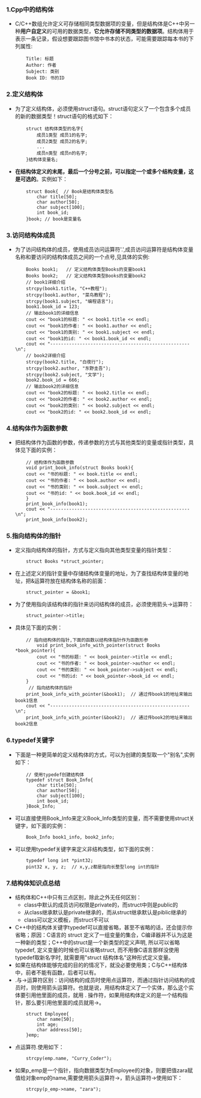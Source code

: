 ### 1.Cpp中的结构体
- C/C++数组允许定义可存储相同类型数据项的变量，但是结构体是C++中另一种**用户自定义**的可用的数据类型，**它允许存储不同类型的数据项**。结构体用于表示一条记录，假设想要跟踪图书馆中书本的状态，可能需要跟踪每本书的下列属性:
    ```
        Title: 标题
        Author: 作者
        Subject: 类别
        Book ID: 书的ID
    ```
### 2.定义结构体
- 为了定义结构体，必须使用struct语句。struct语句定义了一个包含多个成员的新的数据类型！struct语句的格式如下：
    ```
        struct 结构体类型的名字{
            成员1类型 成员1的名字;
            成员2类型 成员2的名字;
            ...
            成员n类型 成员n的名字;
        }结构体变量名;
    ```
- **在结构体定义的末尾，最后一个分号之前，可以指定一个或多个结构变量，这是可选的**。实例如下：
    ```
        struct Book{  // Book是结构体类型名
            char title[50];
            char author[50];
            char subject[100];
            int book_id;
        }book; // book是变量名
    ```
### 3.访问结构体成员
- 为了访问结构体的成员，使用成员访问运算符'.',成员访问运算符是结构体变量名称和要访问的结构体成员之间的一个点号,见具体的实例:
    ```
        Books book1;   // 定义结构体类型Books的变量book1
        Books book2;   // 定义结构体类型Books的变量book2
        // book1详细介绍
        strcpy(book1.title, "C++教程");
        strcpy(book1.author, "菜鸟教程");
        strcpy(book1.subject, "编程语言");
        book1.book_id = 123;
        // 输出book1的详细信息
        cout << "book1的标题: " << book1.title << endl;
        cout << "book1的作者: " << book1.author << endl;
        cout << "book1的类别: " << book1.subject << endl;
        cout << "book1的id: " << book1.book_id << endl;
        cout << "----------------------------------------------------\n";
        // book2详细介绍
        strcpy(book2.title, "白夜行");
        strcpy(book2.author, "东野圭吾");
        strcpy(book2.subject, "文学");
        book2.book_id = 666;
        // 输出book2的详细信息
        cout << "book2的标题: " << book2.title << endl;
        cout << "book2的作者: " << book2.author << endl;
        cout << "book2的类别: " << book2.subject << endl;
        cout << "book2的id: " << book2.book_id << endl;
    ```
### 4.结构体作为函数参数
- 把结构体作为函数的参数，传递参数的方式与其他类型的变量或指针类型，具体见下面的实例：
    ```
        // 结构体作为函数参数
        void print_book_info(struct Books book){
        cout << "书的标题: " << book.title << endl; 
        cout << "书的作者: " << book.author << endl;
        cout << "书的类别: " << book.subject << endl;
        cout << "书的id: " << book.book_id << endl;
        }
        print_book_info(book1);
        cout << "----------------------------------------------------\n";   
        print_book_info(book2);
    ```
### 5.指向结构体的指针
- 定义指向结构体的指针，方式与定义指向其他类型变量的指针类型：
    ```
        struct Books *struct_pointer;
    ```
- 在上述定义的指针变量中存储结构体变量的地址，为了查找结构体变量的地址，把&运算符放在结构体名称的前面：
    ```
        struct_pointer = &book1;
    ```
- 为了使用指向该结构体的指针来访问结构体的成员，必须使用箭头->运算符：
    ```
        struct_pointer->title;
    ```
- 具体见下面的实例：
    ```
        // 指向结构体的指针,下面的函数以结构体指针作为函数形参
            void print_book_info_with_pointer(struct Books *book_pointer){
            cout << "书的标题: " << book_pointer->title << endl; 
            cout << "书的作者: " << book_pointer->author << endl;
            cout << "书的类别: " << book_pointer->subject << endl;
            cout << "书的id: " << book_pointer->book_id << endl;
        }
         // 指向结构体的指针
        print_book_info_with_pointer(&book1);  // 通过传book1的地址来输出book1信息
        cout << "----------------------------------------------------\n";   
        print_book_info_with_pointer(&book2);  // 通过传book2的地址来输出book2信息
    ```
### 6.typedef关键字
- 下面是一种更简单的定义结构体的方式，可以为创建的类型取一个"别名",实例如下：
    ```
        // 使用typedef创建结构体
        typedef struct Book_Info{
            char title[50];
            char author[50];
            char subject[100];
            int book_id;
        }Book_Info;
    ```
- 可以直接使用Book_Info来定义Book_Info类型的变量，而不需要使用struct关键字，如下面的实例：
    ```
        Book_Info book1_info, book2_info;
    ```
- 可以使用typedef关键字来定义非结构类型，如下面的实例：
    ```
        typedef long int *pint32;
        pint32 x, y, z;  // x,y,z都是指向长整型long int的指针
    ```
### 7.结构体知识点总结
- 结构体和C++中只有三点区别，除此之外无任何区别：
    - class中默认的成员访问权限是private的，而struct中则是public的
    - 从class继承默认是private继承的，而从struct继承默认是piblic继承的
    - class可以定义模板，而struct不可以
- C++中的结构体关键字typedef可以直接省略，甚至不省略的话，还会提示你省略；原因：C语言的 struct 定义了一组变量的集合，C编译器并不认为这是一种新的类型；C++中的struct是一个新类型的定义声明, 所以可以省略typedef, 定义变量的时候也可以省略struct, 而不用像C语言那样没使用typedef取新名字时, 就需要用"struct 结构体名"这种形式定义变量。
- 如果在结构体能够完成的目的的情况下，就没必要使用类；C与C++结构体中，前者不能有函数，后者可以有。
- .与->运算符区别：访问结构的成员时使用点运算符，而通过指针访问结构的成员时，则使用箭头运算符。也就是说，用结构体定义了一个实体，那么这个实体要引用他里面的成员，就用 . 操作符，如果用结构体定义的是一个结构指针，那么要引用他里面的成员就用->。
    ```
        struct Employee{
            char name[50];
            int age;
            char address[50];
        }emp;
    ```
- 点运算符.使用如下：
    ```
        strcpy(emp.name, "Curry_Coder");
    ```
- 如果p_emp是一个指针，指向数据类型为Employee的对象，则要把值zara赋值给对象emp的name,需要使用箭头运算符->，箭头运算符->使用如下：
    ```
        strcpy(p_emp->name, "zara");
    ```
